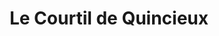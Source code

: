 ---
title: "Le Courtil de Quincieux"
url: /quincieux/le-courtil-de-quincieux/
shop: Gemüse & Obst
---